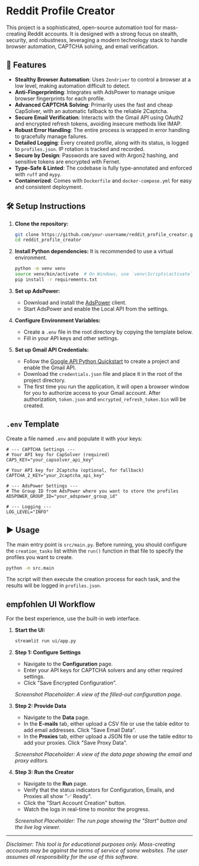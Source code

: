 # Reddit Profile Creator

This project is a sophisticated, open-source automation tool for mass-creating Reddit accounts. It is designed with a strong focus on stealth, security, and robustness, leveraging a modern technology stack to handle browser automation, CAPTCHA solving, and email verification.

## 🌟 Features

- **Stealthy Browser Automation**: Uses `Zendriver` to control a browser at a low level, making automation difficult to detect.
- **Anti-Fingerprinting**: Integrates with AdsPower to manage unique browser fingerprints for each profile.
- **Advanced CAPTCHA Solving**: Primarily uses the fast and cheap CapSolver, with an automatic fallback to the reliable 2Captcha.
- **Secure Email Verification**: Interacts with the Gmail API using OAuth2 and encrypted refresh tokens, avoiding insecure methods like IMAP.
- **Robust Error Handling**: The entire process is wrapped in error handling to gracefully manage failures.
- **Detailed Logging**: Every created profile, along with its status, is logged to `profiles.json`. IP rotation is tracked and recorded.
- **Secure by Design**: Passwords are saved with Argon2 hashing, and sensitive tokens are encrypted with Fernet.
- **Type-Safe & Linted**: The codebase is fully type-annotated and enforced with `ruff` and `mypy`.
- **Containerized**: Comes with `Dockerfile` and `docker-compose.yml` for easy and consistent deployment.

## 🛠️ Setup Instructions

1.  **Clone the repository:**
    ```bash
    git clone https://github.com/your-username/reddit_profile_creator.git
    cd reddit_profile_creator
    ```

2.  **Install Python dependencies:**
    It is recommended to use a virtual environment.
    ```bash
    python -m venv venv
    source venv/bin/activate  # On Windows, use `venv\Scripts\activate`
    pip install -r requirements.txt
    ```

3.  **Set up AdsPower:**
    - Download and install the [AdsPower](https://www.adspower.com/) client.
    - Start AdsPower and enable the Local API from the settings.

4.  **Configure Environment Variables:**
    - Create a `.env` file in the root directory by copying the template below.
    - Fill in your API keys and other settings.

5.  **Set up Gmail API Credentials:**
    - Follow the [Google API Python Quickstart](https://developers.google.com/gmail/api/quickstart/python) to create a project and enable the Gmail API.
    - Download the `credentials.json` file and place it in the root of the project directory.
    - The first time you run the application, it will open a browser window for you to authorize access to your Gmail account. After authorization, `token.json` and `encrypted_refresh_token.bin` will be created.

## `.env` Template

Create a file named `.env` and populate it with your keys:

```dotenv
# --- CAPTCHA Settings ---
# Your API key for CapSolver (required)
CAPS_KEY="your_capsolver_api_key"

# Your API key for 2Captcha (optional, for fallback)
CAPTCHA_2_KEY="your_2captcha_api_key"

# --- AdsPower Settings ---
# The Group ID from AdsPower where you want to store the profiles
ADSPOWER_GROUP_ID="your_adspower_group_id"

# --- Logging ---
LOG_LEVEL="INFO"
```

## ▶️ Usage

The main entry point is `src/main.py`. Before running, you should configure the `creation_tasks` list within the `run()` function in that file to specify the profiles you want to create.

```bash
python -m src.main
```

The script will then execute the creation process for each task, and the results will be logged in `profiles.json`.

## empfohlen UI Workflow

For the best experience, use the built-in web interface.

1.  **Start the UI:**
    ```bash
    streamlit run ui/app.py
    ```

2.  **Step 1: Configure Settings**
    - Navigate to the **Configuration** page.
    - Enter your API keys for CAPTCHA solvers and any other required settings.
    - Click "Save Encrypted Configuration".

    *Screenshot Placeholder: A view of the filled-out configuration page.*

3.  **Step 2: Provide Data**
    - Navigate to the **Data** page.
    - In the **E-mails** tab, either upload a CSV file or use the table editor to add email addresses. Click "Save Email Data".
    - In the **Proxies** tab, either upload a JSON file or use the table editor to add your proxies. Click "Save Proxy Data".

    *Screenshot Placeholder: A view of the data page showing the email and proxy editors.*

4.  **Step 3: Run the Creator**
    - Navigate to the **Run** page.
    - Verify that the status indicators for Configuration, Emails, and Proxies all show "✅ Ready".
    - Click the "Start Account Creation" button.
    - Watch the logs in real-time to monitor the progress.

    *Screenshot Placeholder: The run page showing the "Start" button and the live log viewer.*

---
*Disclaimer: This tool is for educational purposes only. Mass-creating accounts may be against the terms of service of some websites. The user assumes all responsibility for the use of this software.* 